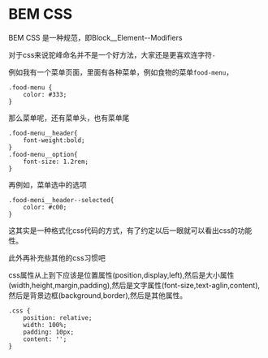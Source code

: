 # BEM CSS

BEM CSS 是一种规范，即Block__Element--Modifiers

对于css来说驼峰命名并不是一个好方法，大家还是更喜欢连字符`-`

例如我有一个菜单页面，里面有各种菜单，例如食物的菜单`food-menu`，

    .food-menu {
        color: #333;
    }

那么菜单呢，还有菜单头，也有菜单尾

    .food-menu__header{
        font-weight:bold;
    }
    .food-menu__option{
        font-size: 1.2rem;
    }

再例如，菜单选中的选项

    .food-meni__header--selected{
        color: #c00;
    }

这其实是一种格式化css代码的方式，有了约定以后一眼就可以看出css的功能性。

此外再补充些其他的css习惯吧

css属性从上到下应该是位置属性(position,display,left),然后是大小属性(width,height,margin,padding),然后是文字属性(font-size,text-aglin,content),然后是背景边框(background,border),然后是其他属性。

    .css {
        position: relative; 
        width: 100%;
        padding: 10px;
        content: '';
    }